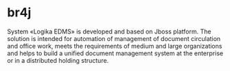 # br4j

System «Logika EDMS» is developed and based on Jboss platform. The solution is intended for automation of management of document circulation and office work, meets the requirements of medium and large organizations and helps to build a unified document management system at the enterprise or in a distributed holding structure.
